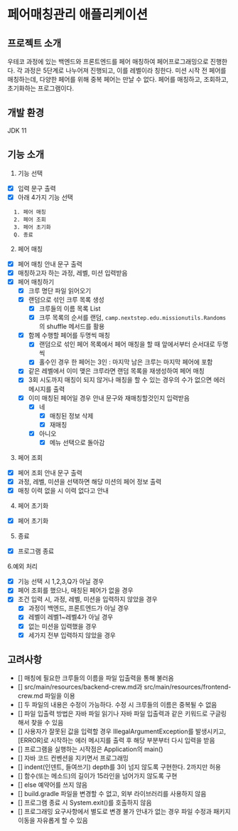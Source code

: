 # 페어매칭관리 애플리케이션

## 프로젝트 소개
우테코 과정에 있는 백엔드와 프론트엔드를 페어 매칭하여 페어프로그래밍으로 진행한다.
각 과정은 5단계로 나누어져 진행되고, 이를 레벨이라 칭한다. 미션 시작 전 페어를 매칭하는데, 다양한 페어를 위해 중복 페어는 만날 수 없다.
페어를 매칭하고, 조회하고, 초기화하는 프로그램이다.

## 개발 환경
JDK 11

## 기능 소개
1. 기능 선택
- [x] 입력 문구 출력
- [x] 아래 4가지 기능 선택
```
  1. 페어 매칭
  2. 페어 조회
  3. 페어 초기화
  Q. 종료
```

2. 페어 매칭
- [x] 페어 매칭 안내 문구 출력
- [x] 매칭하고자 하는 과정, 레벨, 미션 입력받음
- [x] 페어 매칭하기
  - [x] 크루 명단 파일 읽어오기
  - [x] 랜덤으로 섞인 크루 목록 생성
    - [x] 크루들의 이름 목록 List<String>
    - [x] 크루 목록의 순서를 랜덤, `camp.nextstep.edu.missionutils.Randoms`의 shuffle 메서드를 활용
  - [x] 함께 수행할 페어를 두명씩 매칭
    - [x] 랜덤으로 섞인 페어 목록에서 페어 매칭을 할 때 앞에서부터 순서대로 두명씩
    - [x] 홀수인 경우 한 페어는 3인 : 마지막 남은 크루는 마지막 페어에 포함
  - [x] 같은 레벨에서 이미 맺은 크루라면 랜덤 목록을 재생성하여 페어 매칭
  - [x] 3회 시도까지 매칭이 되지 않거나 매칭을 할 수 있는 경우의 수가 없으면 에러 메시지를 출력
  - [x] 이미 매칭된 페어일 경우 안내 문구와 재매칭할것인지 입력받음
    - [x] 네
      - [x] 매칭된 정보 삭제
      - [x] 재매칭
    - [x] 아니오
      - [x] 메뉴 선택으로 돌아감

3. 페어 조회
- [x] 페어 조회 안내 문구 출력
- [x] 과정, 레벨, 미션을 선택하면 해당 미션의 페어 정보 출력
- [x] 매칭 이력 없을 시 이력 없다고 안내

4. 페어 초기화
- [x] 페어 초기화

5. 종료
- [x] 프로그램 종료

6.예외 처리
- [x] 기능 선택 시 1,2,3,Q가 아닐 경우
- [x] 페어 조회를 했으나, 매칭된 페어가 없을 경우
- [x] 조건 입력 시, 과정, 레벨, 미션을 입력하지 않았을 경우
  - [x] 과정이 백엔드, 프론트엔드가 아닐 경우
  - [x] 레벨이 레벨1~레벨4가 아닐 경우
  - [x] 없는 미션을 입력했을 경우
  - [x] 세가지 전부 입력하지 않았을 경우

## 고려사항
- [] 매칭에 필요한 크루들의 이름을 파일 입출력을 통해 불러옴
- [] src/main/resources/backend-crew.md과 src/main/resources/frontend-crew.md 파일을 이용
- [] 두 파일의 내용은 수정이 가능하다. 수정 시 크루들의 이름은 중복될 수 없음
- [] 파일 입출력 방법은 자바 파일 읽기나 자바 파일 입출력과 같은 키워드로 구글링해서 찾을 수 있음
- [] 사용자가 잘못된 값을 입력할 경우 IllegalArgumentException를 발생시키고, [ERROR]로 시작하는 에러 메시지를 출력 후 해당 부분부터 다시 입력을 받음
- [] 프로그램을 실행하는 시작점은 Application의 main()
- [] 자바 코드 컨벤션을 지키면서 프로그래밍
- [] indent(인덴트, 들여쓰기) depth를 3이 넘지 않도록 구현한다. 2까지만 허용
- [] 함수(또는 메소드)의 길이가 15라인을 넘어가지 않도록 구현
- [] else 예약어를 쓰지 않음
- [] build.gradle 파일을 변경할 수 없고, 외부 라이브러리를 사용하지 않음
- [] 프로그램 종료 시 System.exit()를 호출하지 않음
- [] 프로그래밍 요구사항에서 별도로 변경 불가 안내가 없는 경우 파일 수정과 패키지 이동을 자유롭게 할 수 있음